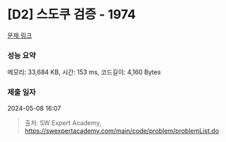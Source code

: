 # [D2] 스도쿠 검증 - 1974 

[문제 링크](https://swexpertacademy.com/main/code/problem/problemDetail.do?contestProbId=AV5Psz16AYEDFAUq) 

### 성능 요약

메모리: 33,684 KB, 시간: 153 ms, 코드길이: 4,160 Bytes

### 제출 일자

2024-05-08 16:07



> 출처: SW Expert Academy, https://swexpertacademy.com/main/code/problem/problemList.do